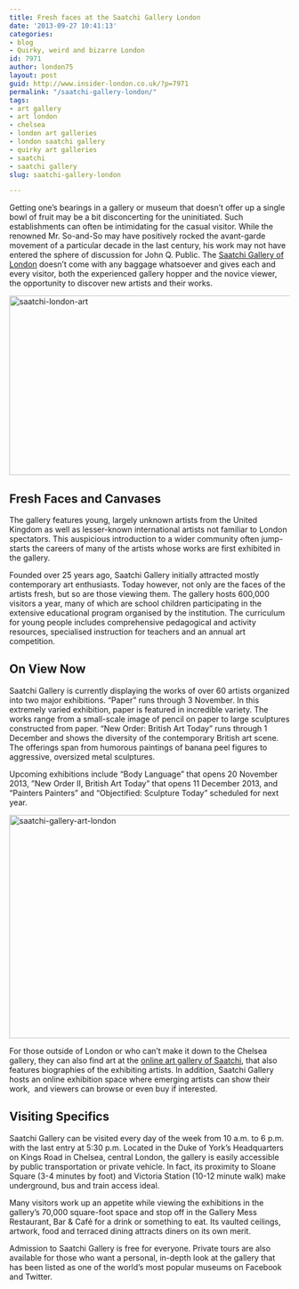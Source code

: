 ```yaml
---
title: Fresh faces at the Saatchi Gallery London
date: '2013-09-27 10:41:13'
categories:
- blog
- Quirky, weird and bizarre London
id: 7971
author: london75
layout: post
guid: http://www.insider-london.co.uk/?p=7971
permalink: "/saatchi-gallery-london/"
tags:
- art gallery
- art london
- chelsea
- london art galleries
- london saatchi gallery
- quirky art galleries
- saatchi
- saatchi gallery
slug: saatchi-gallery-london

---
```

Getting one’s bearings in a gallery or museum that doesn’t offer up a single bowl of fruit may be a bit disconcerting for the uninitiated. Such establishments can often be intimidating for the casual visitor. While the renowned Mr. So-and-So may have positively rocked the avant-garde movement of a particular decade in the last century, his work may not have entered the sphere of discussion for John Q. Public. The <a href="http://www.saatchigallery.com/" target="_blank">Saatchi Gallery of London</a> doesn’t come with any baggage whatsoever and gives each and every visitor, both the experienced gallery hopper and the novice viewer, the opportunity to discover new artists and their works.

<a href="http://www.insider-london.co.uk/2013/09/27/saatchi-gallery-london/saatchi-1/" rel="attachment wp-att-7975"><img class="alignleft size-full wp-image-7975" title="Saatchi 1" alt="saatchi-london-art" src="http://www.insider-london.co.uk/wp-content/uploads/2013/09/Saatchi-1.jpg" width="569" height="323" /></a>

## 

## Fresh Faces and Canvases

The gallery features young, largely unknown artists from the United Kingdom as well as lesser-known international artists not familiar to London spectators. This auspicious introduction to a wider community often jump-starts the careers of many of the artists whose works are first exhibited in the gallery.

Founded over 25 years ago, Saatchi Gallery initially attracted mostly contemporary art enthusiasts. Today however, not only are the faces of the artists fresh, but so are those viewing them. The gallery hosts 600,000 visitors a year, many of which are school children participating in the extensive educational program organised by the institution. The curriculum for young people includes comprehensive pedagogical and activity resources, specialised instruction for teachers and an annual art competition.

## On View Now

Saatchi Gallery is currently displaying the works of over 60 artists organized into two major exhibitions. “Paper” runs through 3 November. In this extremely varied exhibition, paper is featured in incredible variety. The works range from a small-scale image of pencil on paper to large sculptures constructed from paper. “New Order: British Art Today” runs through 1 December and shows the diversity of the contemporary British art scene. The offerings span from humorous paintings of banana peel figures to aggressive, oversized metal sculptures.

Upcoming exhibitions include “Body Language” that opens 20 November 2013, ”New Order II, British Art Today” that opens 11 December 2013, and “Painters Painters” and “Objectified: Sculpture Today” scheduled for next year.

<a href="http://www.insider-london.co.uk/2013/09/27/saatchi-gallery-london/saatchi-2-2/" rel="attachment wp-att-7977"><img class="alignleft size-full wp-image-7977" title="Saatchi 2" alt="saatchi-gallery-art-london" src="http://www.insider-london.co.uk/wp-content/uploads/2013/09/Saatchi-21.jpg" width="569" height="402" /></a>

For those outside of London or who can’t make it down to the Chelsea gallery, they can also find art at the [online art gallery of Saatchi](http://www.saatchionline.com/ "at the online art gallery of Saatchi"), that also features biographies of the exhibiting artists. In addition, Saatchi Gallery hosts an online exhibition space where emerging artists can show their work,  and viewers can browse or even buy if interested.

## Visiting Specifics

Saatchi Gallery can be visited every day of the week from 10 a.m. to 6 p.m. with the last entry at 5:30 p.m. Located in the Duke of York’s Headquarters on Kings Road in Chelsea, central London, the gallery is easily accessible by public transportation or private vehicle. In fact, its proximity to Sloane Square (3-4 minutes by foot) and Victoria Station (10-12 minute walk) make underground, bus and train access ideal.

Many visitors work up an appetite while viewing the exhibitions in the gallery’s 70,000 square-foot space and stop off in the Gallery Mess Restaurant, Bar & Café for a drink or something to eat. Its vaulted ceilings, artwork, food and terraced dining attracts diners on its own merit.

Admission to Saatchi Gallery is free for everyone. Private tours are also available for those who want a personal, in-depth look at the gallery that has been listed as one of the world’s most popular museums on Facebook and Twitter.